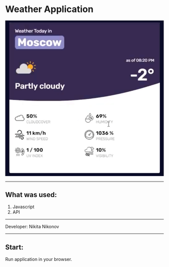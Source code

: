 # Weather Application

![screan](./Screen.png)

___

## What was used:
1. Javascript
2. API

___
Developer: Nikita Nikonov

___
## Start:
Run application in your browser.
